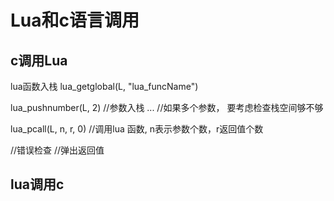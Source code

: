 # Lua和c语言调用

## c调用Lua

lua函数入栈
lua_getglobal(L, "lua_funcName")


lua_pushnumber(L, 2) //参数入栈
...  //如果多个参数， 要考虑检查栈空间够不够


lua_pcall(L, n, r, 0)  //调用lua 函数, n表示参数个数，r返回值个数

//错误检查
//弹出返回值


## lua调用c
